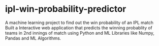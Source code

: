 # ipl-win-probability-predictor
A machine learning project to find out the win probability of an IPL match
Built a Interactive web application that predicts the winning probablity of teams in 2nd innings of match using Python and ML Libraries like Numpy, Pandas and ML Algorithms.